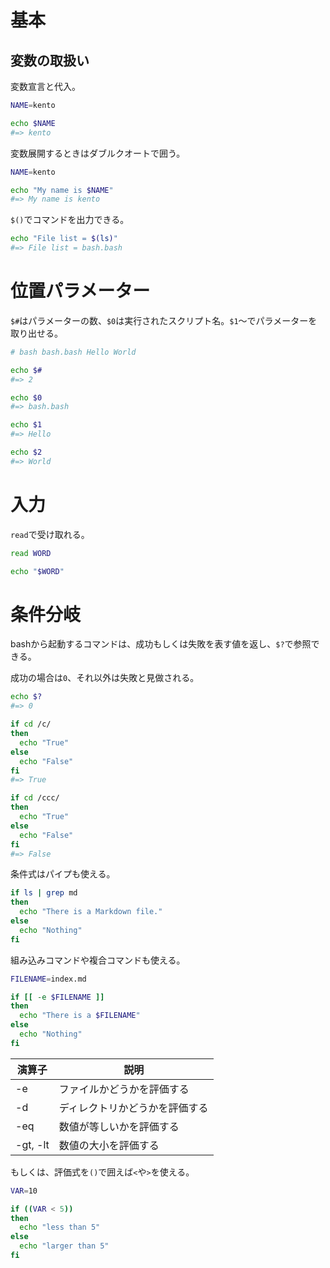 # 基本

## 変数の取扱い

変数宣言と代入。

```bash
NAME=kento

echo $NAME
#=> kento
```

変数展開するときはダブルクオートで囲う。

```bash
NAME=kento

echo "My name is $NAME"
#=> My name is kento
```

`$()`でコマンドを出力できる。

```bash
echo "File list = $(ls)"
#=> File list = bash.bash
```

# 位置パラメーター

`$#`はパラメーターの数、`$0`は実行されたスクリプト名。`$1`～でパラメーターを取り出せる。

```bash
# bash bash.bash Hello World

echo $#
#=> 2

echo $0
#=> bash.bash

echo $1
#=> Hello

echo $2
#=> World
```

# 入力

`read`で受け取れる。

```bash
read WORD

echo "$WORD"
```

# 条件分岐

bashから起動するコマンドは、成功もしくは失敗を表す値を返し、`$?`で参照できる。

成功の場合は`0`、それ以外は失敗と見做される。

```bash
echo $?
#=> 0
```

```bash
if cd /c/
then
  echo "True"
else
  echo "False"
fi
#=> True

if cd /ccc/
then
  echo "True"
else
  echo "False"
fi
#=> False
```

条件式はパイプも使える。

```bash
if ls | grep md
then
  echo "There is a Markdown file."
else
  echo "Nothing"
fi
```

組み込みコマンドや複合コマンドも使える。

```bash
FILENAME=index.md

if [[ -e $FILENAME ]]
then
  echo "There is a $FILENAME"
else
  echo "Nothing"
fi
```

|演算子|説明|
|---|---|
|-e|ファイルかどうかを評価する|
|-d|ディレクトリかどうかを評価する|
|-eq|数値が等しいかを評価する|
|-gt, -lt|数値の大小を評価する|

もしくは、評価式を`()`で囲えば`<`や`>`を使える。

```bash
VAR=10

if ((VAR < 5))
then
  echo "less than 5"
else
  echo "larger than 5"
fi
```